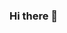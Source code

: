 ### Hi there 👋

<!--
**rrydah23/rrydah23** is a ✨ _special_ ✨ repository because its `README.md` (this file) appears on your GitHub profile.
![rrydah23's GitHub stats](https://github-readme-stats.vercel.app/api?username=anuraghazra&theme=dark&show_icons=true)

Here are some ideas to get you started:

- 🔭 I’m currently working on ...
- 🌱 I’m currently learning ...
- 👯 I’m looking to collaborate on ...
- 🤔 I’m looking for help with ...
- 💬 Ask me about ...
- 📫 How to reach me: ...
- 😄 Pronouns: ...
- ⚡ Fun fact: ...
-->
